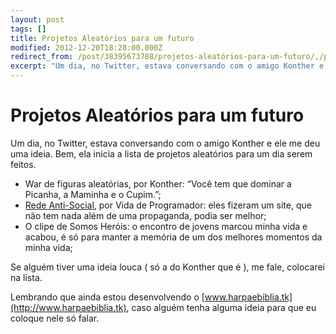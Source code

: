 ```yaml
---
layout: post
tags: []
title: Projetos Aleatórios para um futuro
modified: 2012-12-20T18:28:00.000Z
redirect_from: /post/38395673788/projetos-aleatórios-para-um-futuro/,/post/38395673788/
excerpt: "Um dia, no Twitter, estava conversando com o amigo Konther e ele me deu uma ideia. Bem, ela inicia a lista de projetos aleatórios para um dia serem feitos."
---
```


Projetos Aleatórios para um futuro
==================================

Um dia, no Twitter, estava conversando com o amigo Konther e ele me deu
uma ideia. Bem, ela inicia a lista de projetos aleatórios para um dia
serem feitos.

-   War de figuras aleatórias, por Konther: “Você tem que dominar a
    Picanha, a Maminha e o Cupim.”;
-   [Rede
    Anti-Social](http://www.theantisocialnetwork.tk "A rede antissocial"),
    por Vida de Programador: eles fizeram um site, que não tem nada além
    de uma propaganda, podia ser melhor;
-   O clipe de Somos Heróis: o encontro de jovens marcou minha vida e
    acabou, é só para manter a memória de um dos melhores momentos da
    minha vida;

Se alguém tiver uma ideia louca ( só a do Konther que é ), me fale,
colocarei na lista.

Lembrando que ainda estou desenvolvendo o
[www.harpaebiblia.tk](http://www.harpaebiblia.tk), caso alguém tenha
alguma ideia para que eu coloque nele só falar.

